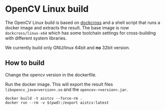 # OpenCV Linux build

The OpenCV Linux build is based on [dockcross](https://github.com/dockcross/dockcross) and a shell script that runs a docker image and extracts the result.
The base image is now `dockcross/linux-x64` which has some toolchain settings for cross-building with different system libraries.

We currently build only GNU/linux 64bit and **no** 32bit version.

## How to build

Change the opencv version in the dockerfile.

Run the docker image. This will export the result files `libopencv_java<version>.so` and the `opencov-<version>.jar`.

```shell script
docker build -t aistcv --force-rm .
docker run --rm -v $(pwd):/export aistcv:latest
```
